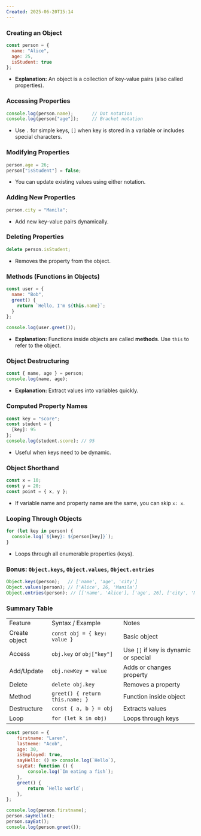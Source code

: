 ```yaml
---
Created: 2025-06-20T15:14
---
```

### **Creating an Object**

```JavaScript
const person = {
  name: "Alice",
  age: 25,
  isStudent: true
};
```

- **Explanation:** An object is a collection of key-value pairs (also called properties).

  

### **Accessing Properties**

```JavaScript
console.log(person.name);       // Dot notation
console.log(person["age"]);     // Bracket notation
```

- Use `.` for simple keys, `[]` when key is stored in a variable or includes special characters.

  

### **Modifying Properties**

```JavaScript
person.age = 26;
person["isStudent"] = false;
```

- You can update existing values using either notation.

  

### **Adding New Properties**

```JavaScript
person.city = "Manila";
```

- Add new key-value pairs dynamically.

  

### **Deleting Properties**

```JavaScript
delete person.isStudent;
```

- Removes the property from the object.

  

### **Methods (Functions in Objects)**

```JavaScript
const user = {
  name: "Bob",
  greet() {
    return `Hello, I'm ${this.name}`;
  }
};

console.log(user.greet());
```

- **Explanation:** Functions inside objects are called **methods**. Use `this` to refer to the object.

  

### **Object Destructuring**

```JavaScript
const { name, age } = person;
console.log(name, age);
```

- **Explanation:** Extract values into variables quickly.

  

### **Computed Property Names**

```JavaScript
const key = "score";
const student = {
  [key]: 95
};
console.log(student.score); // 95
```

- Useful when keys need to be dynamic.

  

### **Object Shorthand**

```JavaScript
const x = 10;
const y = 20;
const point = { x, y };
```

- If variable name and property name are the same, you can skip `x: x`.

  

### **Looping Through Objects**

```JavaScript
for (let key in person) {
  console.log(`${key}: ${person[key]}`);
}
```

- Loops through all enumerable properties (keys).

  

### Bonus: `Object.keys`, `Object.values`, `Object.entries`

```JavaScript
Object.keys(person);   // ['name', 'age', 'city']
Object.values(person); // ['Alice', 26, 'Manila']
Object.entries(person); // [['name', 'Alice'], ['age', 26], ['city', 'Manila']]
```

  

### Summary Table

|   |   |   |
|---|---|---|
|Feature|Syntax / Example|Notes|
|Create object|`const obj = { key: value }`|Basic object|
|Access|`obj.key` or `obj["key"]`|Use `[]` if key is dynamic or special|
|Add/Update|`obj.newKey = value`|Adds or changes property|
|Delete|`delete obj.key`|Removes a property|
|Method|`greet() { return this.name; }`|Function inside object|
|Destructure|`const { a, b } = obj`|Extracts values|
|Loop|`for (let k in obj)`|Loops through keys|

  

```JavaScript
const person = {
    firstname: "Laren",
    lastneme: "Acob",
    age: 30,
    isEmployed: true,
    sayHello: () => console.log(`Hello`),
    sayEat: function () {
        console.log(`Im eating a fish`);
    },
    greet() {
        return `Hello world`;
    },
};

console.log(person.firstname);
person.sayHello();
person.sayEat();
console.log(person.greet());
```